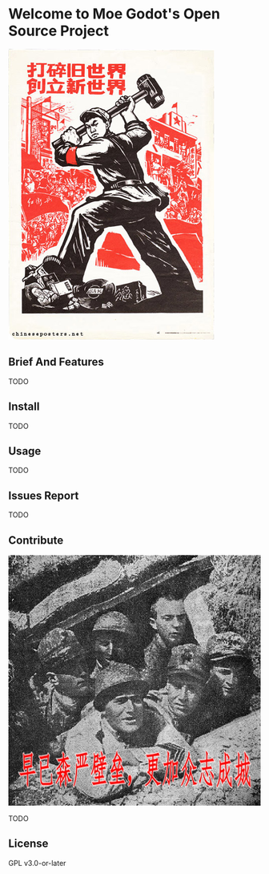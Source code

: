 # Welcome to Moe Godot's Open Source Project

![打碎旧世界,建设新世界](./images/readme_image_1.jpg)

## Brief And Features

TODO

## Install

TODO

## Usage

TODO

## Issues Report

TODO

## Contribute

![早已森严壁垒,更加众志成城](./images/readme_image_2.jpg)

TODO

## License

GPL v3.0-or-later
